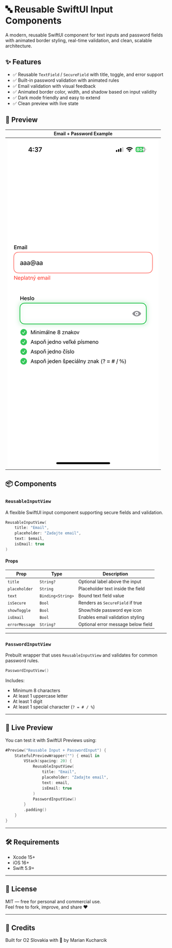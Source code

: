 # 🔤 Reusable SwiftUI Input Components

A modern, reusable SwiftUI component for text inputs and password fields with animated border styling, real-time validation, and clean, scalable architecture.

## ✨ Features

- ✅ Reusable `TextField` / `SecureField` with title, toggle, and error support
- ✅ Built-in password validation with animated rules
- ✅ Email validation with visual feedback
- ✅ Animated border color, width, and shadow based on input validity
- ✅ Dark mode friendly and easy to extend
- ✅ Clean preview with live state

## 📸 Preview

| Email + Password Example |
|--------------------------|
| ![Preview screenshot](IMG_1783.png) |

## 📦 Components

### `ReusableInputView`

A flexible SwiftUI input component supporting secure fields and validation.

```swift
ReusableInputView(
    title: "Email",
    placeholder: "Zadajte email",
    text: $email,
    isEmail: true
)
```

#### Props

| Prop                | Type           | Description                             |
|---------------------|----------------|-----------------------------------------|
| `title`             | `String?`      | Optional label above the input          |
| `placeholder`       | `String`       | Placeholder text inside the field       |
| `text`              | `Binding<String>` | Bound text field value             |
| `isSecure`          | `Bool`         | Renders as `SecureField` if true        |
| `showToggle`        | `Bool`         | Show/hide password eye icon             |
| `isEmail`           | `Bool`         | Enables email validation styling        |
| `errorMessage`      | `String?`      | Optional error message below field      |

---

### `PasswordInputView`

Prebuilt wrapper that uses `ReusableInputView` and validates for common password rules.

```swift
PasswordInputView()
```

Includes:
- Minimum 8 characters
- At least 1 uppercase letter
- At least 1 digit
- At least 1 special character (`? = # / %`)

---

## 🧪 Live Preview

You can test it with SwiftUI Previews using:

```swift
#Preview("Reusable Input + PasswordInput") {
    StatefulPreviewWrapper("") { email in
        VStack(spacing: 20) {
            ReusableInputView(
                title: "Email",
                placeholder: "Zadajte email",
                text: email,
                isEmail: true
            )
            PasswordInputView()
        }
        .padding()
    }
}
```

---

## 🛠 Requirements

- Xcode 15+
- iOS 16+
- Swift 5.9+

---


## 📄 License

MIT — free for personal and commercial use.  
Feel free to fork, improve, and share ❤️

---

## 🙏 Credits

Built for O2 Slovakia with 💙 by Marian Kucharcik
